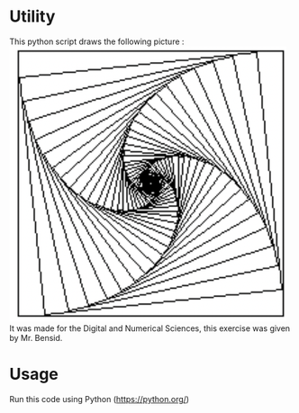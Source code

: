 # Utility

This python script draws the following picture :
<img src="image.png">
It was made for the Digital and Numerical Sciences, this exercise was given by Mr. Bensid.
# Usage
Run this code using Python (https://python.org/)